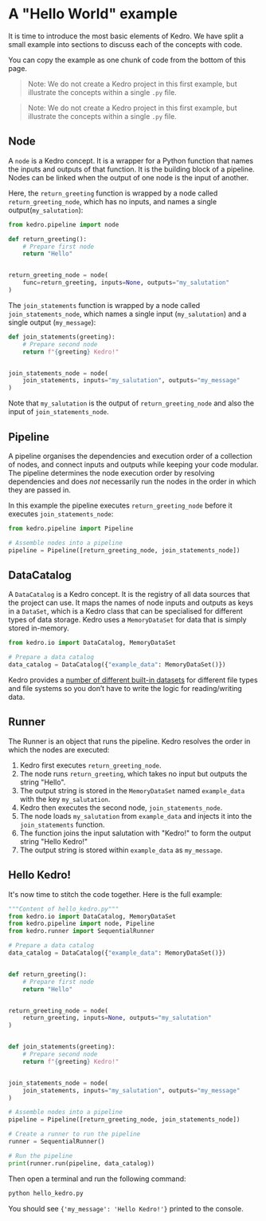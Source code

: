 # A "Hello World" example

It is time to introduce the most basic elements of Kedro. We have split a small example into sections to discuss each of the concepts with code.

You can copy the example as one chunk of code from the bottom of this page.

> Note: We do not create a Kedro project in this first example, but illustrate the concepts within a single `.py` file.

> Note: We do not create a Kedro project in this first example, but illustrate the concepts within a single `.py` file.

## Node

A `node` is a Kedro concept. It is a wrapper for a Python function that names the inputs and outputs of that function. It is the building block of a pipeline. Nodes can be linked when the output of one node is the input of another.

Here, the `return_greeting` function is wrapped by a node called `return_greeting_node`, which has no inputs, and names a single output(`my_salutation`):

```python
from kedro.pipeline import node

def return_greeting():
    # Prepare first node
    return "Hello"


return_greeting_node = node(
    func=return_greeting, inputs=None, outputs="my_salutation"
)
```

The `join_statements` function is wrapped by a node called `join_statements_node`, which names a single input (`my_salutation`) and a single output (`my_message`):

```python
def join_statements(greeting):
    # Prepare second node
    return f"{greeting} Kedro!"


join_statements_node = node(
    join_statements, inputs="my_salutation", outputs="my_message"
)
```

Note that `my_salutation` is the output of `return_greeting_node` and also the input of `join_statements_node`.

## Pipeline

A pipeline organises the dependencies and execution order of a collection of nodes, and connect inputs and outputs while keeping your code modular. The pipeline determines the node execution order by resolving dependencies and does *not* necessarily run the nodes in the order in which they are passed in.

In this example the pipeline executes `return_greeting_node` before it executes `join_statements_node`:

```python
from kedro.pipeline import Pipeline

# Assemble nodes into a pipeline
pipeline = Pipeline([return_greeting_node, join_statements_node])
```

## DataCatalog

A `DataCatalog` is a Kedro concept. It is the registry of all data sources that the project can use. It maps the names of node inputs and outputs as keys in a `DataSet`, which is a Kedro class that can be specialised for different types of data storage. Kedro uses a `MemoryDataSet` for data that is simply stored in-memory.

```python
from kedro.io import DataCatalog, MemoryDataSet

# Prepare a data catalog
data_catalog = DataCatalog({"example_data": MemoryDataSet()})
```

Kedro provides a [number of different built-in datasets](https://kedro.readthedocs.io/en/stable/kedro.extras.datasets.html#data-sets) for different file types and file systems so you don’t have to write the logic for reading/writing data.

## Runner

The Runner is an object that runs the pipeline. Kedro resolves the order in which the nodes are executed:

1.  Kedro first executes `return_greeting_node`.
2.  The node runs `return_greeting`, which takes no input but outputs the string "Hello".
3.  The output string is stored in the `MemoryDataSet` named `example_data` with the key `my_salutation`.
4.  Kedro then executes the second node, `join_statements_node`.
5.  The node loads `my_salutation` from `example_data` and injects it into the `join_statements` function.
6.  The function joins the input salutation with "Kedro!" to form the output string "Hello Kedro!"
7.  The output string is stored within `example_data` as `my_message`.

## Hello Kedro!

It's now time to stitch the code together. Here is the full example:

```python
"""Content of hello_kedro.py"""
from kedro.io import DataCatalog, MemoryDataSet
from kedro.pipeline import node, Pipeline
from kedro.runner import SequentialRunner

# Prepare a data catalog
data_catalog = DataCatalog({"example_data": MemoryDataSet()})


def return_greeting():
    # Prepare first node
    return "Hello"


return_greeting_node = node(
    return_greeting, inputs=None, outputs="my_salutation"
)


def join_statements(greeting):
    # Prepare second node
    return f"{greeting} Kedro!"


join_statements_node = node(
    join_statements, inputs="my_salutation", outputs="my_message"
)

# Assemble nodes into a pipeline
pipeline = Pipeline([return_greeting_node, join_statements_node])

# Create a runner to run the pipeline
runner = SequentialRunner()

# Run the pipeline
print(runner.run(pipeline, data_catalog))
```
Then open a terminal and run the following command:

```bash
python hello_kedro.py
```

You should see `{'my_message': 'Hello Kedro!'}` printed to the console.
